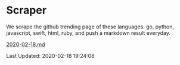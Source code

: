 # Scraper

We scrape the github trending page of these languages: go, python, javascript, swift, html, ruby, and push a markdown result everyday.

[2020-02-18.md](https://github.com/henson/Scraper/blob/master/2020-02-18.md)

Last Updated: 2020-02-18 19:24:08